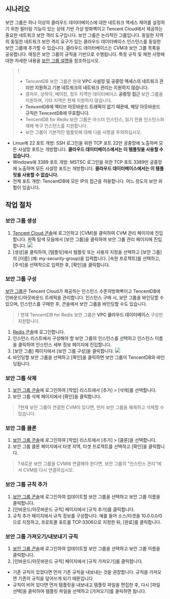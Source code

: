
## 시나리오
보안 그룹은 하나 이상의 클라우드 데이터베이스에 대한 네트워크 액세스 제어를 설정하기 위한 필터링 기능이 있는 상태 기반 가상 방화벽이고 Tencent Cloud에서 제공하는 중요한 네트워크 보안 격리 도구입니다. 보안 그룹은 논리적인 그룹입니다. 동일한 지역의 동일한 네트워크 보안 격리 요구가 있는 클라우드 데이터베이스 인스턴스를 동일한 보안 그룹에 추가할 수 있습니다. 클라우드 데이터베이스는 CVM과 보안 그룹 목록을 공유합니다. 매칭은 보안 그룹의 규칙을 기반으로 수행됩니다. 특정 규칙 및 제한 사항에 대한 자세한 내용을 [보안 그룹 설명](https://cloud.tencent.com/document/product/215/20089)을 참조하십시오.
>!
> - TencentDB 보안 그룹은 현재 **VPC 사설망 및 공중망 액세스의 네트워크 관리만 지원하고 기본 네트워크의 네트워크 관리는 지원하지 않습니다.**
> - 광저우, 상하이, 베이징, 청두 지역만 데이터베이스 **공중망 접근** 보안 그룹을 지원하며, 기타 지역은 현재 지원하지 않습니다.
> - **TencentDB에 액티브 아웃바운드 트래픽이 없기 때문에, 해당 아웃바운드 규칙은 TencentDB에 무효합니다.**
> - TencentDB for Redis 보안 그룹은 마스터 인스턴스, 읽기 전용 인스턴스와 재해 복구 인스턴스를 지원합니다.
> - 보안 그룹이 기본적인 템플릿에 대해 다음 사항을 주의하십시오.
 - Linux에 22 포트 개방: SSH 로그인을 위한 TCP 포트 22만 궁중망에 노출하며 모든 사설망 포트는 개방합니다. **클라우드 데이터베이스에서는 이 템플릿을 사용할 수 없습니다.**
 - Windows에 3389 포트 개방: MSTSC 로그인을 위한 TCP 포트 3389만 궁중망에 노출하며 모든 사설망 포트는 개방합니다. **클라우드 데이터베이스에서는 이 템플릿을 사용할 수 없습니다.**
 - 전체 포트 개방: TencentDB에 모든 IP의 접근을 허용합니다. 어느 정도의 보안 위험이 있습니다.


## 작업 절차
### 보안 그룹 생성

1. [Tencent Cloud 콘솔](https://console.cloud.tencent.com/)에 로그인하고 [CVM]을 클릭하여 CVM 관리 페이지에 진입합니다. 왼쪽 탐색 모음에서 [보안 그룹]을 클릭하여 보안 그룹 관리 페이지에 진입합니다.
![](https://main.qcloudimg.com/raw/df452fec405d26252d03eead48af985a.png)
2. [생성]을 클릭하여, [템플릿]에서 템플릿 또는 사용자 지정을 선택하고 [보안 그룹]의 [이름] (예: my-security-group)을 입력합니다. [속한 프로젝트]를 선택하고, [주석]을 선택적으로 입력한 후, [확인]을 클릭합니다.


### 보안 그룹 구성
[보안 그룹](https://cloud.tencent.com/doc/product/213/500)은 Tencent Cloud가 제공하는 인스턴스 수준의방화벽이고 TencentDB에 인바운드/아웃바운드 트래픽을 관리합니다. 인스턴스 구매 시, 보안 그룹을 바인딩할 수 있으며, 인스턴스를 구매한 후, 콘솔에서 보안 그룹을 바인딩할 수도 있습니다.
>! 현재 TencentDB for Redis 보안 그룹은 **VPC 클라우드 데이터베이스** 구성만 지원합니다.

1. [Redis 콘솔](https://console.cloud.tencent.com/redis)에 로그인합니다.
2. 인스턴스 리스트에서 구성해야 할 보안 그룹의 인스턴스를 선택하고 인스턴스 이름을 클릭하여 인스턴스 세부 정보 페이지에 진입합니다.
3. [보안 그룹] 페이지에서 [보안 그룹 구성]을 클릭합니다.
![](https://main.qcloudimg.com/raw/8396b0a2797acae97fb677ad4c2d5a9b.png)
4. 바인딩할 보안 그룹을 선택하고 [확인]을 클릭하면 보안 그룹이 TencentDB와 바인딩됩니다.

### 보안 그룹 삭제
1. [보안 그룹 콘솔](https://console.cloud.tencent.com/cvm/securitygroup)에 로그인하여 [작업] 리스트에서 [추가] > [삭제]를 선택합니다.
2. 보안 그룹 삭제 페이지에서 [확인]을 클릭합니다.
>?현재 보안 그룹이 연결한 CVM이 있다면, 먼저 보안 그룹을 해제하고 삭제할 수 있습니다.

### 보안 그룹 클론
1. [보안 그룹 콘솔](https://console.cloud.tencent.com/cvm/securitygroup)에 로그인하여 [작업] 리스트에서 [추가] > [클론]을 선택합니다.
2. 보안 그룹 클론 페이지에서 타겟 지역, 타겟 프로젝트를 선택하고 [확인]을 클릭합니다.
>?새로운 보안 그룹을 CVM에 연결해야 한다면, 보안 그룹의 “인스턴스 관리”에서 CVM을 다시 연결하십시오.

### 보안 그룹 규칙 추가
1. [보안 그룹 콘솔](https://console.cloud.tencent.com/cvm/securitygroup)에 로그인하여 업데이트할 보안 그룹을 선택하고 보안 그룹 이름을 클릭합니다.
2. [인바운드/아웃바운드 규칙] 페이지에서 [규칙 추가]를 클릭합니다.
3. 규칙 추가 페이지에서 규칙 정보를 구성합니다. 예를 들어 소스/타겟을 10.0.0.0/0으로 지정하고, 프로토콜 포트를 TCP:3306으로 지정한 뒤, [완료]를 클릭합니다.

### 보안 그룹 가져오기/내보내기 규칙
1. [보안 그룹 콘솔](https://console.cloud.tencent.com/cvm/securitygroup)에 로그인하여 업데이트할 보안 그룹을 선택하고 보안 그룹 이름을 클릭합니다.
2.  [인바운드/아웃바운드 규칙] 페이지에서 [규칙 가져오기]를 클릭합니다.
 - 기존 규칙이 있었다면 먼저 기존 규칙을 내보내는 것을 권장합니다. 규칙을 가져오면 기존의 규칙을 덮어쓰게 되기 때문입니다
 - 규칙이 비어 있다면 먼저 템플릿을 내보내고 템플릿 파일을 편집한 후, 다시 [파일 선택]을 클릭하여 템플릿 파일을 선택하고 [가져오기]를 클릭하면 됩니다.
